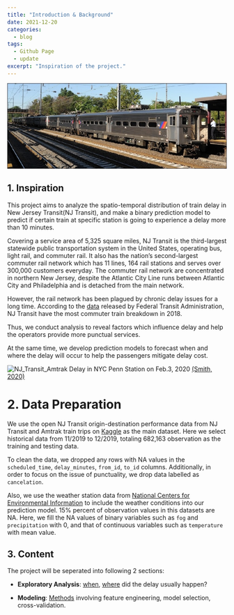 ```yaml
---
title: "Introduction & Background"
date: 2021-12-20
categories:
  - blog
tags:
  - Github Page
  - update
excerpt: "Inspiration of the project."
---
```


![NJ_Transit_Amtrak](https://github.com/Xiaoyi-Wu0711/nj_transit_model/blob/main/assets/images/us_njtransit_nec.jpeg)




## 1. Inspiration

This project aims to analyze the spatio-temporal distribution of train delay in New Jersey Transit(NJ Transit), and 
make a binary prediction model to predict if certain train at specific station is going to experience a delay more than 10 minutes. 

Covering a service area of 5,325 square miles, NJ Transit is the third-largest statewide public transportation system in the United States, operating bus, light rail, and commuter rail. It also has the nation’s second-largest commuter rail network which has 11 lines, 164 rail stations and serves over 300,000 customers everyday. The commuter rail network are concentrated in northern New Jersey, despite the Atlantic City Line runs between Atlantic City and Philadelphia and is detached from the main network. 

However, the rail network has been plagued by chronic delay issues for a long time. According to the [data](https://www.transit.dot.gov/2018-breakdowns) released by Federal Transit Administration, NJ Transit have the most commuter train breakdown in 2018. 

Thus, we conduct analysis to reveal factors which influence delay and help the operators provide more punctual services. 

At the same time, we develop prediction models to forecast when and where the delay will occur to help the passengers mitigate delay cost.  

![NJ_Transit_Amtrak](https://github.com/Xiaoyi-Wu0711/nj_transit_model/tree/main/assets/images/penn-station-delays.jpeg)
Delay in NYC Penn Station on Feb.3, 2020 <a href="https://pix11.com/news/local-news/manhattan/nearly-3-hour-delays-massive-crowds-continue-at-penn-station/">(Smith, 2020)</a>
 
# 2. Data Preparation

We use the open NJ Transit origin-destination performance data from NJ Transit and Amtrak train trips
 on [Kaggle](https://www.kaggle.com/pranavbadami/nj-transit-amtrak-nec-performance?select=2018_11.csv) as the main dataset. Here we select historical data from 11/2019 to 12/2019, totaling 682,163 observation as the training and testing data. 

To clean the data, we dropped any rows with NA values in the `scheduled_time`, `delay_minutes`, `from_id`, `to_id` columns. Additionally, in order to focus on the issue of punctuality, we drop data labelled as `cancelation`. 

Also, we use the weather station data from [National Centers for Environmental Information](https://www.ncdc.noaa.gov/cdo-web/search?datasetid=GHCND) to include the weather conditions into our prediction model. 15% percent of observation values in this datasets are NA. Here, we fill the NA values of binary variables such as `fog` and `precipitation` with 0, and that of continuous variables such as `temperature` with mean value.


## 3. Content
The project will be seperated into following 2 sections:
- **Exploratory Analysis**: <a href="https://xiaoyi-wu0711.github.io/nj_transit_model/3when_delay/">when</a>, <a href="https://xiaoyi-wu0711.github.io/nj_transit_model/2where_delay/">where</a>  did the delay usually happen?

- **Modeling**:  <a href="https://penelope0318.github.io/NJ_Transit_Train_Delay/1model/">Methods</a> involving feature engineering, model selection, cross-validation. 

  

